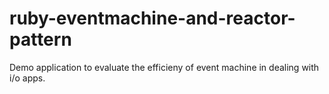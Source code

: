 # ruby-eventmachine-and-reactor-pattern
Demo application to evaluate the efficieny of event machine in dealing with i/o apps.
